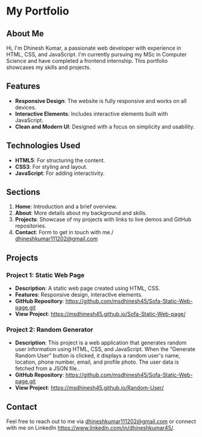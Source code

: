 # My Portfolio

## About Me
Hi, I'm Dhinesh Kumar, a passionate web developer with experience in HTML, CSS, and JavaScript. I'm currently pursuing my MSc in Computer Science and have completed a frontend internship. This portfolio showcases my skills and projects.

## Features
- **Responsive Design**: The website is fully responsive and works on all devices.
- **Interactive Elements**: Includes interactive elements built with JavaScript.
- **Clean and Modern UI**: Designed with a focus on simplicity and usability.

## Technologies Used
- **HTML5**: For structuring the content.
- **CSS3**: For styling and layout.
- **JavaScript**: For adding interactivity.

## Sections
1. **Home**: Introduction and a brief overview.
2. **About**: More details about my background and skills.
3. **Projects**: Showcase of my projects with links to live demos and GitHub repositories.
4. **Contact**: Form to get in touch with me./ dhineshkumar111202@gmail.com

## Projects
### Project 1: Static Web Page
- **Description**: A static web page created using HTML, CSS.
- **Features**: Responsive design, interactive elements.
- **GitHub Repository**: https://github.com/msdhinesh45/Sofa-Static-Web-page.git
- **View Project**: https://msdhinesh45.github.io/Sofa-Static-Web-page/

### Project 2: Random Generator
- **Description**: This project is a web application that generates random user information using HTML, CSS, and JavaScript. When the “Generate Random User” button is clicked, it displays a random user's name, location, phone number, email, and profile photo. The user data is fetched from a JSON file..
- **GitHub Repository**: https://github.com/msdhinesh45/Sofa-Static-Web-page.git
-  **View Project**: https://msdhinesh45.github.io/Random-User/

## Contact
Feel free to reach out to me via dhineshkumar111202@gmail.com or connect with me on LinkedIn https://www.linkedin.com/in/dhineshkumar45/.

